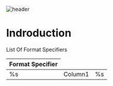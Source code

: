 ![header](https://capsule-render.vercel.app/api?type=soft&color=0:EEFF00,100:a82da8&height=300&section=header&text=Printf%20&fontSize=60&desc=Written%20by%20Jacob%20leon%20and%20Chapman%20Hunt%20&animation=fadeIn)

<h1>Indroduction</h1>
<p>List Of Format Specifiers</p>

<table>
    <thead>
        <tr>
            <th align="left">Format Specifier</th>
        </tr>
    </thead>
    <tbody>
        <tr>
            <td align="left">%s</td>
            <td align="center">Column1</td>
             <td align="left">%s</td>
        </tr>
    </tbody>
</table>


